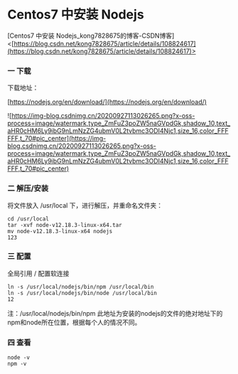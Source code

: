 # Centos7 中安装 Nodejs

[Centos7 中安装 Nodejs_kong7828675的博客-CSDN博客]<[https://blog.csdn.net/kong7828675/article/details/108824617](https://blog.csdn.net/kong7828675/article/details/108824617)>

### **一 下载**

下载地址：

[https://nodejs.org/en/download/](https://nodejs.org/en/download/)

![https://img-blog.csdnimg.cn/20200927113026265.png?x-oss-process=image/watermark,type_ZmFuZ3poZW5naGVpdGk,shadow_10,text_aHR0cHM6Ly9ibG9nLmNzZG4ubmV0L2tvbmc3ODI4Njc1,size_16,color_FFFFFF,t_70#pic_center](https://img-blog.csdnimg.cn/20200927113026265.png?x-oss-process=image/watermark,type_ZmFuZ3poZW5naGVpdGk,shadow_10,text_aHR0cHM6Ly9ibG9nLmNzZG4ubmV0L2tvbmc3ODI4Njc1,size_16,color_FFFFFF,t_70#pic_center)

### **二 解压/安装**

将文件放入 /usr/local 下，进行解压，并重命名文件夹：

```
cd /usr/local
tar -xvf node-v12.18.3-linux-x64.tar
mv node-v12.18.3-linux-x64 nodejs
123
```

### **三 配置**

全局引用 / 配置软连接

```
ln -s /usr/local/nodejs/bin/npm /usr/local/bin
ln -s /usr/local/nodejs/bin/node /usr/local/bin
12
```

注：/usr/local/nodejs/bin/npm 此地址为安装的nodejs的文件的绝对地址下的npm和node所在位置，根据每个人的情况不同。

### **四 查看**

```
node -v
npm -v
```